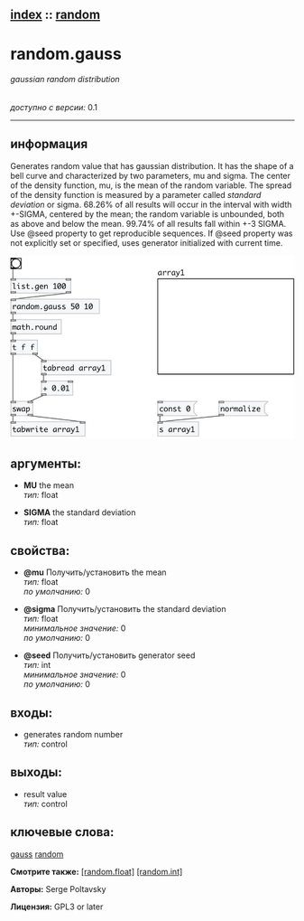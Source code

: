 [index](index.html) :: [random](category_random.html)
---

# random.gauss

###### gaussian random distribution

*доступно с версии:* 0.1

---


## информация
Generates random value that has gaussian distribution. It has the shape of a bell curve and characterized by two parameters, mu and sigma. The center of the density function, mu, is the mean of the random variable. The spread of the density function is measured by a parameter called *standard deviation* or sigma. 68.26% of all results will occur in the interval with width +-SIGMA, centered by the mean; the random variable is unbounded, both as above and below the mean. 99.74% of all results fall within +-3 SIGMA. Use @seed property to get reproducible sequences. If @seed property was not explicitly set or specified, uses generator initialized with current time.


[![example](../examples/img/random.gauss.jpg)](../examples/pd/random.gauss.pd)



## аргументы:

* **MU**
the mean<br>
_тип:_ float<br>

* **SIGMA**
the standard deviation<br>
_тип:_ float<br>





## свойства:

* **@mu** 
Получить/установить the mean<br>
_тип:_ float<br>
_по умолчанию:_ 0<br>

* **@sigma** 
Получить/установить the standard deviation<br>
_тип:_ float<br>
_минимальное значение:_ 0<br>
_по умолчанию:_ 0<br>

* **@seed** 
Получить/установить generator seed<br>
_тип:_ int<br>
_минимальное значение:_ 0<br>
_по умолчанию:_ 0<br>



## входы:

* generates random number<br>
_тип:_ control



## выходы:

* result value<br>
_тип:_ control



## ключевые слова:

[gauss](keywords/gauss.html)
[random](keywords/random.html)



**Смотрите также:**
[\[random.float\]](random.float.html)
[\[random.int\]](random.int.html)




**Авторы:** Serge Poltavsky




**Лицензия:** GPL3 or later





